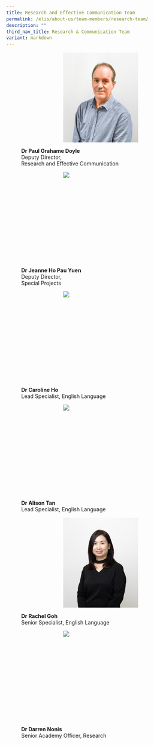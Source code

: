 ```yaml
---
title: Research and Effective Communication Team
permalink: /elis/about-us/team-members/research-team/
description: ""
third_nav_title: Research & Communication Team
variant: markdown
---
```

<figure>
<p><a href="/elis/about-us/team-members/research-team/dr-paul-grahame-doyle/">
</a></p><div style="width: 50%;margin: 0 auto;" class="imgCrop"><a href="/elis/about-us/team-members/research-team/dr-paul-grahame-doyle/">
		<img src="/images/elis_photoshoot_paul.png" class="m-0">
	</a></div><a href="/elis/about-us/team-members/research-team/dr-paul-grahame-doyle/">
</a><p></p>
	<figcaption><b>Dr Paul Grahame Doyle</b><br>Deputy Director, <br>Research and Effective Communication</figcaption>
</figure>

<figure>
<p><a href="/elis/about-us/team-members/research-team/dr-jeanne-ho//">
</a></p><div style="width: 50%;margin: 0 auto;" class="imgCrop"><a href="/elis/about-us/team-members/research-team/dr-jeanne-ho//">
		<img src="/images/Team%20Members/Jeanne__Use%20for%20website.jpg" class="m-0">
	</a></div><a href="/elis/about-us/team-members/research-team/dr-jeanne-ho//">
</a><p></p>
	<figcaption><b>Dr Jeanne Ho Pau Yuen</b><br>Deputy Director, <br>Special Projects</figcaption>
</figure>

<figure>
<p><a href="/elis/about-us/team-members/research-team/dr-caroline-ho/">
</a></p><div style="width: 50%;margin: 0 auto;" class="imgCrop"><a href="/elis/about-us/team-members/research-team/dr-caroline-ho/">
		<img src="/images/Team%20Members/Caroline_Use%20for%20website.jpg" class="m-0">
	</a></div><a href="/elis/about-us/team-members/research-team/dr-caroline-ho/">
</a><p></p>
	<figcaption><b>Dr Caroline Ho</b><br>Lead Specialist, English Language</figcaption>
</figure>

<figure>
<p><a href="/elis/about-us/team-members/research-team/dr-alison-tan/">
</a></p><div style="width: 50%;margin: 0 auto;" class="imgCrop"><a href="/elis/about-us/team-members/research-team/dr-alison-tan/">
		<img src="/images/Team%20Members/Alison_Use%20for%20website.jpg.jpg" class="m-0">
	</a></div><a href="/elis/about-us/team-members/research-team/dr-alison-tan/">
</a><p></p>
	<figcaption><b>Dr Alison Tan</b><br>Lead Specialist, English Language</figcaption>
</figure>

<figure>
<p><a href="/elis/about-us/team-members/research-team/dr-rachel-goh/">
</a></p><div style="width: 50%;margin: 0 auto;" class="imgCrop"><a href="/elis/about-us/team-members/research-team/dr-rachel-goh/">
		<img src="/images/Team%20Members/Rachel_Use%20for%20website.jpg" class="m-0">
	</a></div><a href="/elis/about-us/team-members/research-team/dr-rachel-goh/">
</a><p></p>
	<figcaption><b>Dr Rachel Goh</b><br>Senior Specialist, English Language</figcaption>
</figure>

<figure>
<p><a href="/elis/about-us/team-members/research-team/dr-darren-nonis/">
</a></p><div style="width: 50%;margin: 0 auto;" class="imgCrop"><a href="/elis/about-us/team-members/research-team/dr-darren-nonis/">
		<img src="/images/Team%20Members/Darren_Use%20for%20website.jpg" class="m-0">
	</a></div><a href="/elis/about-us/team-members/research-team/dr-darren-nonis/">
</a><p></p>
	<figcaption><b>Dr Darren Nonis</b><br>Senior Academy Officer, Research</figcaption>
</figure>

<style>
.content {
	display: grid !important;
	grid-template-columns: repeat(2, 1fr) !important;
	}
	
@media screen and (max-width: 576px) {
		.content {
			display: grid !important;
			grid-template-columns: repeat(1, 1fr) !important;
			}
		.display-hidden {
			display: none !important;
			visibility: hidden !important;
		}
	}
	
	.content figure {
		margin: 2em;
	}
	
	.m-0 {
		margin: 0 !important;
	}
.imgCrop {
    width: 200px !important;
    aspect-ratio: 5/6;
		overflow: hidden;
}
</style>